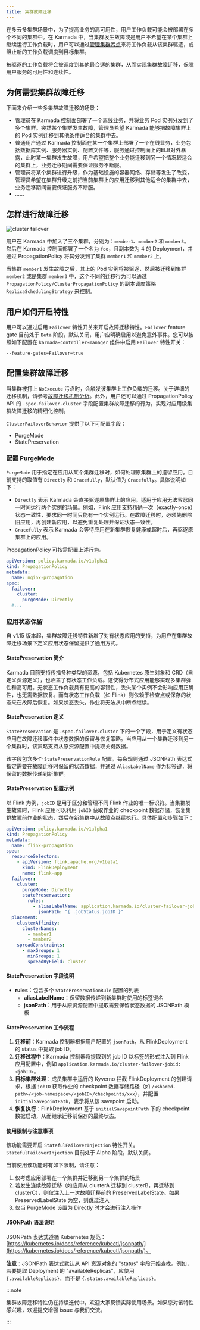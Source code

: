 ```yaml
---
title: 集群故障迁移
---
```


在多云多集群场景中，为了提高业务的高可用性，用户工作负载可能会被部署在多个不同的集群中。在 Karmada 中，当集群发生故障或是用户不希望在某个集群上继续运行工作负载时，用户可以通过[管理集群污点](./cluster-taint-management.md)来将工作负载从该集群驱逐，或阻止新的工作负载调度到目标集群。

被驱逐的工作负载将会被调度到其他最合适的集群，从而实现集群故障迁移，保障用户服务的可用性和连续性。

## 为何需要集群故障迁移

下面来介绍一些多集群故障迁移的场景：

- 管理员在 Karmada 控制面部署了一个离线业务，并将业务 Pod 实例分发到了多个集群。突然某个集群发生故障，管理员希望 Karmada 能够把故障集群上的 Pod 实例迁移到其他条件适合的集群中去。
- 普通用户通过 Karmada 控制面在某一个集群上部署了一个在线业务，业务包括数据库实例、服务器实例、配置文件等，服务通过控制面上的ELB对外暴露，此时某一集群发生故障，用户希望把整个业务能迁移到另一个情况较适合的集群上，业务迁移期间需要保证服务不断服。
- 管理员将某个集群进行升级，作为基础设施的容器网络、存储等发生了改变，管理员希望在集群升级之前把当前集群上的应用迁移到其他适合的集群中去，业务迁移期间需要保证服务不断服。
- ......

## 怎样进行故障迁移

![cluster failover](../../resources/userguide/failover/failover-overview.png)

用户在 Karmada 中加入了三个集群，分别为：`member1`、`member2` 和 `member3`。然后在 Karmada 控制面部署了一个名为 `foo`，且副本数为 4 的 Deployment，并通过 PropagationPolicy 将其分发到了集群 `member1` 和 `member2` 上。

当集群 `member1` 发生故障之后，其上的 Pod 实例将被驱逐，然后被迁移到集群 `member2` 或是集群 `member3` 中，这个不同的迁移行为可以通过 `PropagationPolicy/ClusterPropagationPolicy` 的副本调度策略 `ReplicaSchedulingStrategy` 来控制。

## 用户如何开启特性

用户可以通过启用 `Failover` 特性开关来开启故障迁移特性。`Failover` feature gate 目前处于 `Beta` 阶段，默认关闭，用户应明确启用以避免意外事件。您可以按照如下配置在 `karmada-controller-manager` 组件中启用 `Failover` 特性开关：

```
--feature-gates=Failover=true
```

## 配置集群故障迁移

当集群被打上 `NoExecute` 污点时，会触发该集群上工作负载的迁移。关于详细的迁移机制，请参考[故障迁移机制分析](failover-analysis.md)。此外，用户还可以通过 PropagationPolicy API 的 `.spec.failover.cluster` 字段配置集群故障迁移的行为，实现对应用级集群故障迁移的精细化控制。

`ClusterFailoverBehavior` 提供了以下可配置字段：

- PurgeMode
- StatePreservation

### 配置 PurgeMode

`PurgeMode` 用于指定在应用从某个集群迁移时，如何处理原集群上的遗留应用。目前支持的取值有 `Directly` 和 `Gracefully`，默认值为 `Gracefully`。具体说明如下：

- `Directly` 表示 Karmada 会直接驱逐原集群上的应用。适用于应用无法容忍同一时间运行两个实例的场景。例如，Flink 应用支持精确一次（exactly-once）状态一致性，要求同一时间只能有一个实例运行。在故障迁移时，必须先删除旧应用，再创建新应用，以避免重复处理并保证状态一致性。
- `Gracefully` 表示 Karmada 会等待应用在新集群恢复健康或超时后，再驱逐原集群上的应用。

PropagationPolicy 可按需配置上述行为。

```yaml
apiVersion: policy.karmada.io/v1alpha1
kind: PropagationPolicy
metadata:
  name: nginx-propagation
spec:
  failover:
    cluster:
      purgeMode: Directly
  #...
```

### 应用状态保留

自 v1.15 版本起，集群故障迁移特性新增了对有状态应用的支持，为用户在集群故障迁移场景下定义应用状态保留提供了通用方式。

#### StatePreservation 简介

Karmada 目前支持传播多种类型的资源，包括 Kubernetes 原生对象和 CRD（自定义资源定义），也涵盖了有状态工作负载。这使得分布式应用能够实现多集群弹性和高可用。无状态工作负载具有更高的容错性，丢失某个实例不会影响应用正确性，也无需数据恢复。而有状态工作负载（如 Flink）则依赖于检查点或保存的状态来在故障后恢复。如果状态丢失，作业将无法从中断点继续。

#### StatePreservation 定义

`StatePreservation` 是 `.spec.failover.cluster` 下的一个字段，用于定义有状态应用在故障迁移事件中状态数据的保留与恢复策略。当应用从一个集群迁移到另一个集群时，该策略支持从原资源配置中提取关键数据。

该字段包含多个 `StatePreservationRule` 配置。每条规则通过 JSONPath 表达式指定需要在故障迁移时保留的状态数据，并通过 `AliasLabelName` 作为标签键，将保留的数据传递到新集群。

#### StatePreservation 配置示例

以 Flink 为例，`jobID` 是用于区分和管理不同 Flink 作业的唯一标识符。当集群发生故障时，Flink 应用可以利用 `jobID` 获取作业的 checkpoint 数据存储，恢复集群故障前作业的状态，然后在新集群中从故障点继续执行。具体配置和步骤如下：

```yaml
apiVersion: policy.karmada.io/v1alpha1
kind: PropagationPolicy
metadata:
  name: flink-propagation
spec:
  resourceSelectors:
    - apiVersion: flink.apache.org/v1beta1
      kind: FlinkDeployment
      name: flink-app
  failover:
    cluster:
      purgeMode: Directly
      statePreservation:
        rules:
          - aliasLabelName: application.karmada.io/cluster-failover-jobid
            jsonPath: "{ .jobStatus.jobID }"
  placement:
    clusterAffinity:
      clusterNames:
        - member1
        - member2
    spreadConstraints:
      - maxGroups: 1
        minGroups: 1
        spreadByField: cluster
```

#### StatePreservation 字段说明

- **rules**：包含多个 `StatePreservationRule` 配置的列表
  - **aliasLabelName**：保留数据传递到新集群时使用的标签键名
  - **jsonPath**：用于从原资源配置中提取需要保留状态数据的 JSONPath 模板

#### StatePreservation 工作流程

1. **迁移前**：Karmada 控制器根据用户配置的 `jsonPath`，从 FlinkDeployment 的 status 中提取 job ID。
2. **迁移过程中**：Karmada 控制器将提取到的 job ID 以标签的形式注入到 Flink 应用配置中，例如 `application.karmada.io/cluster-failover-jobid: <jobID>`。
3. **目标集群处理**：成员集群中运行的 Kyverno 拦截 FlinkDeployment 的创建请求，根据 `jobID` 获取作业的 checkpoint 数据存储路径（如 `/<shared-path>/<job-namespace>/<jobID>/checkpoints/xxx`），并配置 `initialSavepointPath`，表示将从该 savepoint 启动。
4. **恢复执行**：FlinkDeployment 基于 `initialSavepointPath` 下的 checkpoint 数据启动，从而继承迁移前保存的最终状态。

#### 使用限制与注意事项

该功能需要开启 `StatefulFailoverInjection` 特性开关。`StatefulFailoverInjection` 目前处于 Alpha 阶段，默认关闭。

当前使用该功能时有如下限制，请注意：

1. 仅考虑应用部署在一个集群并迁移到另一个集群的场景
2. 若发生连续故障迁移（如应用从 clusterA 迁移到 clusterB，再迁移到 clusterC），则仅注入上一次故障迁移前的 PreservedLabelState。如果 PreservedLabelState 为空，则跳过注入
3. 仅当 PurgeMode 设置为 Directly 时才会进行注入操作

#### JSONPath 语法说明

JSONPath 表达式遵循 Kubernetes 规范：[https://kubernetes.io/docs/reference/kubectl/jsonpath/](https://kubernetes.io/docs/reference/kubectl/jsonpath/)。

**注意**：JSONPath 表达式默认从 API 资源对象的 "status" 字段开始查找。例如，若要提取 Deployment 的 "availableReplicas"，应使用 `{.availableReplicas}`，而不是 `{.status.availableReplicas}`。

:::note

集群故障迁移特性仍在持续迭代中，欢迎大家反馈实际使用场景。如果您对该特性感兴趣，欢迎提交增强 issue 与我们交流。

:::
